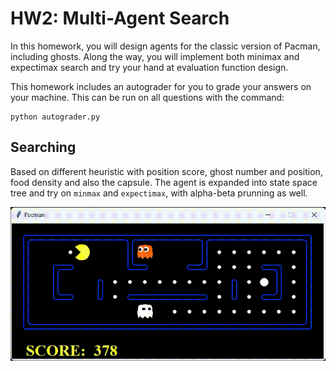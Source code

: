 # HW2: Multi-Agent Search
In this homework, you will design agents for the classic version of Pacman, including ghosts. Along the way, you will implement both minimax and expectimax search and try your hand at evaluation function design.

This homework includes an autograder for you to grade your answers on your machine. This can be run on all questions with the command:
```
python autograder.py
```
## Searching 
Based on different heuristic with position score, ghost number and position, food density and also the capsule. The agent is expanded into state space tree and try on `minmax` and `expectimax`, with alpha-beta prunning as well.
<div align="center">
  <img src="./image/multi-agent.gif" alt="two ghost">
</div>
